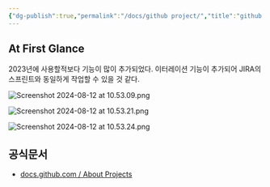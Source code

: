 ```yaml
---
{"dg-publish":true,"permalink":"/docs/github project/","title":"github project"}
---
```



## At First Glance

2023년에 사용할적보다 기능이 많이 추가되었다. 이터레이션 기능이 추가되어 JIRA의 스프린트와 동일하게 작업할 수 있을 것 같다.

![Screenshot 2024-08-12 at 10.53.09.png](/img/user/docs/assets/Screenshot%202024-08-12%20at%2010.53.09.png)

![Screenshot 2024-08-12 at 10.53.21.png](/img/user/docs/assets/Screenshot%202024-08-12%20at%2010.53.21.png)

![Screenshot 2024-08-12 at 10.53.24.png](/img/user/docs/assets/Screenshot%202024-08-12%20at%2010.53.24.png)

## 공식문서

- [docs.github.com / About Projects](https://docs.github.com/en/issues/planning-and-tracking-with-projects/learning-about-projects/about-projects)
